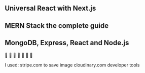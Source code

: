 
## Universal React with Next.js 

## MERN Stack the complete guide

## MongoDB, Express, React and Node.js



:eyes:
:revolving_hearts:
:eyes:
:revolving_hearts:
:eyes:
:revolving_hearts:
:eyes:

I used:
stripe.com to save image
cloudinary.com  developer tools